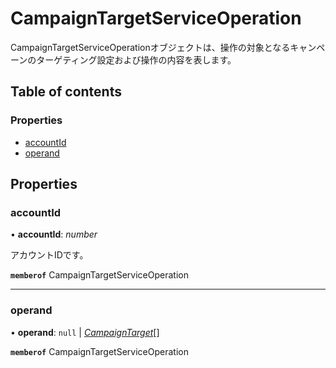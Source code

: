 # CampaignTargetServiceOperation


<div lang=\"ja\">CampaignTargetServiceOperationオブジェクトは、操作の対象となるキャンペーンのターゲティング設定および操作の内容を表します。</div> 

## Table of contents

### Properties

- [accountId](campaigntargetserviceoperation.md#accountid)
- [operand](campaigntargetserviceoperation.md#operand)

## Properties

### accountId

• **accountId**: *number*

<div lang=\"ja\">アカウントIDです。</div> 

**`memberof`** CampaignTargetServiceOperation

___

### operand

• **operand**: ``null`` \| [*CampaignTarget*](campaigntarget.md)[]

**`memberof`** CampaignTargetServiceOperation
